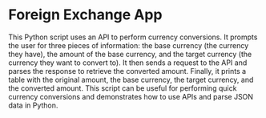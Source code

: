 # Foreign Exchange App

This Python script uses an API to perform currency conversions. It prompts the user for three pieces of information: the base currency (the currency they have), the amount of the base currency, and the target currency (the currency they want to convert to). It then sends a request to the API and parses the response to retrieve the converted amount. Finally, it prints a table with the original amount, the base currency, the target currency, and the converted amount. This script can be useful for performing quick currency conversions and demonstrates how to use APIs and parse JSON data in Python.
